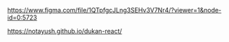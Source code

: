 https://www.figma.com/file/1QTpfgcJLng3SEHv3V7Nr4/?viewer=1&node-id=0:5723

https://notayush.github.io/dukan-react/

